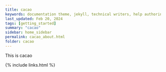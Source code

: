 ```yaml
---
title: cacao
keywords: documentation theme, jekyll, technical writers, help authoring tools, hat replacements
last_updated: Feb 20, 2024
tags: [getting_started]
summary: "cacao"
sidebar: home_sidebar
permalink: cacao_about.html
folder: cacao
---
```


This is cacao

{% include links.html %}
